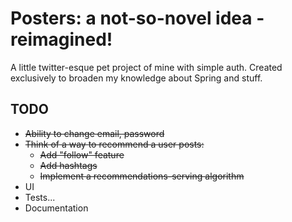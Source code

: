 # Posters: a not-so-novel idea - reimagined!

A little twitter-esque pet project of mine with simple auth. Created exclusively to broaden my knowledge about Spring and stuff.

## TODO

- ~~Ability to change email, password~~
- ~~Think of a way to recommend a user posts:~~
  - ~~Add "follow" feature~~
  - ~~Add hashtags~~
  - ~~Implement a recommendations-serving algorithm~~
- UI
- Tests...
- Documentation

